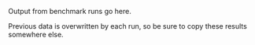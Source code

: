 Output from benchmark runs go here.

Previous data is overwritten by each run, so be sure to copy these results
somewhere else.
